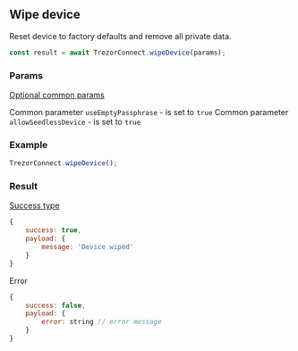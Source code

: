 ## Wipe device

Reset device to factory defaults and remove all private data.

```javascript
const result = await TrezorConnect.wipeDevice(params);
```

### Params

[Optional common params](commonParams.md)

Common parameter `useEmptyPassphrase` - is set to `true`
Common parameter `allowSeedlessDevice` - is set to `true`

### Example

```javascript
TrezorConnect.wipeDevice();
```

### Result

[Success type](https://github.com/trezor/trezor-suite/blob/develop/packages/transport/src/types/messages.ts)

```javascript
{
    success: true,
    payload: {
        message: 'Device wiped'
    }
}
```

Error

```javascript
{
    success: false,
    payload: {
        error: string // error message
    }
}
```
